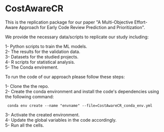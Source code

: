 # CostAwareCR
This is the replication package for our paper "A Multi-Objective Effort-Aware Approach for Early Code Review Prediction and Prioritization".

We provide the necessary data/scripts to replicate our study including: 

1- Python scripts to train the ML models.<br />
2- The results for the validation data.<br />
3- Datasets for the studied projects.<br />
4- R scripts for statistical analysis.<br />
5- The Conda envirement.<br /> 

To run the code of our approach please follow these steps:

1- Clone the the repo.<br />
2- Create the conda environment and install the code's dependencies using the following command:  <br />
```properties
 conda env create --name "envname" --file=CostAwareCR_conda_env.yml
```
3- Activate the created environment.<br />
4- Update the global variables in the code accordingly.<br />
5- Run all the cells.<br />


